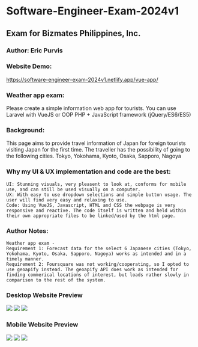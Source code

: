 # Software-Engineer-Exam-2024v1
## Exam for Bizmates Philippines, Inc.
 
### Author: Eric Purvis
 
 ### Website Demo:
https://software-engineer-exam-2024v1.netlify.app/vue-app/
 
### Weather app exam:
Please create a simple information web app for tourists. You can use Laravel with VueJS or OOP PHP + JavaScript framework (jQuery/ES6/ES5)

### Background:
This page aims to provide travel information of Japan for foreign tourists visiting Japan for the first time.
The traveller has the possibility of going to the following cities.
Tokyo, Yokohama, Kyoto, Osaka, Sapporo, Nagoya

### Why my UI & UX implementation and code are the best:
	UI: Stunning visuals, very pleasent to look at, conforms for mobile use, and can still be used visually on a computer.
	UX: With easy to use dropdown selections and simple button usage. The user will find very easy and relaxing to use.
	Code: Using VueJS, Javascript, HTML and CSS the webpage is very responsive and reactive. The code itself is written and held within their own appropriate files to be linked/used by the html page.
	
### Author Notes:
	Weather app exam -
	Requirement 1: Forecast data for the select 6 Japanese cities (Tokyo, Yokohama, Kyoto, Osaka, Sapporo, Nagoya) works as intended and in a timely manner.
	Requirement 2: Foursquare was not working/cooperating, so I opted to use geoapify instead. The geoapify API does work as intended for finding commerical locations of interest, but loads rather slowly in comparison to the rest of the system.

### Desktop Website Preview
![](https://github.com/EricAPurvis/Software-Engineer-Exam-2024v1/blob/main/Website-Example-Images/Image1.png)
![](https://github.com/EricAPurvis/Software-Engineer-Exam-2024v1/blob/main/Website-Example-Images/Image2.png)
![](https://github.com/EricAPurvis/Software-Engineer-Exam-2024v1/blob/main/Website-Example-Images/Image3.png)

### Mobile Website Preview
![](https://github.com/EricAPurvis/Software-Engineer-Exam-2024v1/blob/main/Website-Example-Images/Mobile_Image1.png)
![](https://github.com/EricAPurvis/Software-Engineer-Exam-2024v1/blob/main/Website-Example-Images/Mobile_Image2.png)
![](https://github.com/EricAPurvis/Software-Engineer-Exam-2024v1/blob/main/Website-Example-Images/Mobile_Image3.png)